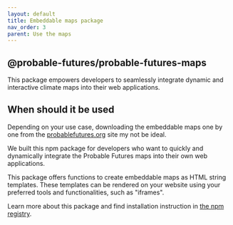```yaml
---
layout: default
title: Embeddable maps package
nav_order: 3
parent: Use the maps
---
```


## @probable-futures/probable-futures-maps

This package empowers developers to seamlessly integrate dynamic and interactive climate maps into their web applications.

## When should it be used

Depending on your use case, downloading the embeddable maps one by one from the [probablefutures.org](https://probablefutures.org/maps) site my not be ideal. 

We built this npm package for developers who want to quickly and dynamically integrate the Probable Futures maps into their own web applications.

This package offers functions to create embeddable maps as HTML string templates. These templates can be rendered on your website using your preferred tools and functionalities, such as "iframes".

Learn more about this package and find installation instruction in [the npm registry](https://www.npmjs.com/package/@probable-futures/probable-futures-maps).
